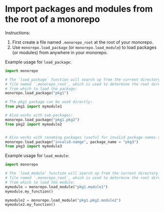 # Import packages and modules from the root of a monorepo

Instructions:

1. First create a file named `.monorepo_root` at the root of your monorepo.
2. Use `monorepo.load_package` (or `monorepo.load_module`) to load packages (or modules) from anywhere in your monorepo.

Example usage for `load_package`:
```python
import monorepo

# The `load_package` function will search up from the current directory for a
# file named `.monorepo_root`, which is used to determine the root directory
# from which to load the package:
monorepo.load_package("pkg1")

# The pkg1 package can be used directly:
from pkg1 import mymodule1

# Also works with sub-packages:
monorepo.load_package("pkg1.pkg2")
from pkg2 import mymodule2


# Also works with renaming packages (useful for invalid package names or for name clashes):
monorepo.load_package("invalid-namge", package_name = "pkg3")
from pkg3 import mymodule3
```

Example usage for `load_module`:
```python
import monorepo

# The `load_module` function will search up from the current directory for a
# file named `.monorepo_root`, which is used to determine the root directory
# from which to load the module:
mymodule = monorepo.load_module("pkg1.module1")
mymodule.my_function()

mymodule2 = monorepo.load_module("pkg1.pkg2.module2")
mymodule2.my_function()
```
